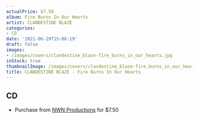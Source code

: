 ```yaml
---
actualPrice: $7.50
album: Fire Burns In Our Hearts
artist: CLANDESTINE BLAZE
categories:
- CD
date: '2021-06-29T15:06:19'
draft: false
images:
- /images/covers/clandestine_blaze-fire_burns_in_our_hearts.jpg
inStock: true
thumbnailImage: /images/covers/clandestine_blaze-fire_burns_in_our_hearts-thumb.jpg
title: CLANDESTINE BLAZE - Fire Burns In Our Hearts
---
```


## CD
* Purchase from [NWN Productions](http://shop.nwnprod.com/index.php?route=product/product&path=93&product_id=4070&sort=pd.name&order=ASC) for $7.50
